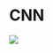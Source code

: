 # CNN
<img src="http://chart.googleapis.com/chart?cht=tx&chl=\x=\frac{-b\pm\sqrt{b^2-4ac}}{2a}" style="border:none;">
